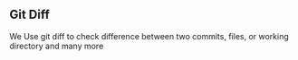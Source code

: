 ## Git Diff
We Use git diff to check difference between two commits, files, or working directory and many more
 